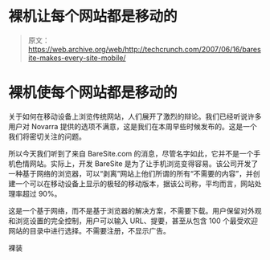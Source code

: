 # 裸机让每个网站都是移动的

> 原文：<https://web.archive.org/web/http://techcrunch.com/2007/06/16/baresite-makes-every-site-mobile/>

# 裸机使每个网站都是移动的

关于如何在移动设备上浏览传统网站，人们展开了激烈的辩论。我们已经听说许多用户对 Novarra 提供的选项不满意，这是我们在本周早些时候发布的。这是一个我们将密切关注的问题。

所以今天我们听到了来自 BareSite.com 的消息，尽管名字如此，它并不是一个手机色情网站。实际上，开发 BareSite 是为了让手机浏览变得容易。该公司开发了一种基于网络的浏览器，可以“剥离”网站上他们所谓的所有“不需要的内容”，并创建一个可以在移动设备上显示的极轻的移动版本，据该公司称，平均而言，网站处理率超过 90%。

这是一个基于网络，而不是基于浏览器的解决方案，不需要下载。用户保留对外观和浏览设置的完全控制，用户可以输入 URL、提要，甚至从包含 100 个最受欢迎网站的目录中进行选择。不需要注册，不显示广告。

裸装